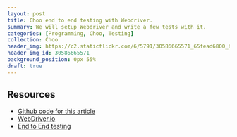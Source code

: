 ```yaml
---
layout: post
title: Choo end to end testing with Webdriver.
summary: We will setup Webdriver and write a few tests with it.
categories: [Programming, Choo, Testing]
collection: Choo
header_img: https://c2.staticflickr.com/6/5791/30586665571_65fead6800_h.jpg
header_img_id: 30586665571
background_position: 0px 55%
draft: true
---
```


## Resources

* [Github code for this article](https://github.com/hgarcia/tv-series/tree/v0.8)
* [WebDriver.io](https://validatejs.org/)
* [End to End testing](https://developer.mozilla.org/en-US/docs/Web/Guide/HTML/Forms/Data_form_validation)
